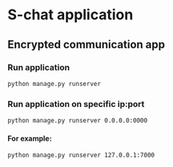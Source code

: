 # S-chat application
## Encrypted communication app

### Run application
```python manage.py runserver```  

### Run application on specific ip:port
```python manage.py runserver 0.0.0.0:0000```  
#### For example:
```python manage.py runserver 127.0.0.1:7000```
